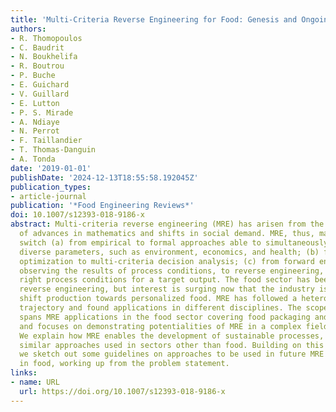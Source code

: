 ```yaml
---
title: 'Multi-Criteria Reverse Engineering for Food: Genesis and Ongoing Advances'
authors:
- R. Thomopoulos
- C. Baudrit
- N. Boukhelifa
- R. Boutrou
- P. Buche
- E. Guichard
- V. Guillard
- E. Lutton
- P. S. Mirade
- A. Ndiaye
- N. Perrot
- F. Taillandier
- T. Thomas-Danguin
- A. Tonda
date: '2019-01-01'
publishDate: '2024-12-13T18:55:58.192045Z'
publication_types:
- article-journal
publication: '*Food Engineering Reviews*'
doi: 10.1007/s12393-018-9186-x
abstract: Multi-criteria reverse engineering (MRE) has arisen from the cross-fertilization
  of advances in mathematics and shifts in social demand. MRE, thus, marks a progressive
  switch (a) from empirical to formal approaches able to simultaneously factor in
  diverse parameters, such as environment, economics, and health; (b) from mono-criterion
  optimization to multi-criteria decision analysis; (c) from forward engineering,
  observing the results of process conditions, to reverse engineering, selecting the
  right process conditions for a target output. The food sector has been slow to adopt
  reverse engineering, but interest is surging now that the industry is looking to
  shift production towards personalized food. MRE has followed a heterogeneous development
  trajectory and found applications in different disciplines. The scope of this review
  spans MRE applications in the food sector covering food packaging and food consumption
  and focuses on demonstrating potentialities of MRE in a complex field like food.
  We explain how MRE enables the development of sustainable processes, looking at
  similar approaches used in sectors other than food. Building on this extensive review,
  we sketch out some guidelines on approaches to be used in future MRE applications
  in food, working up from the problem statement.
links:
- name: URL
  url: https://doi.org/10.1007/s12393-018-9186-x
---
```

